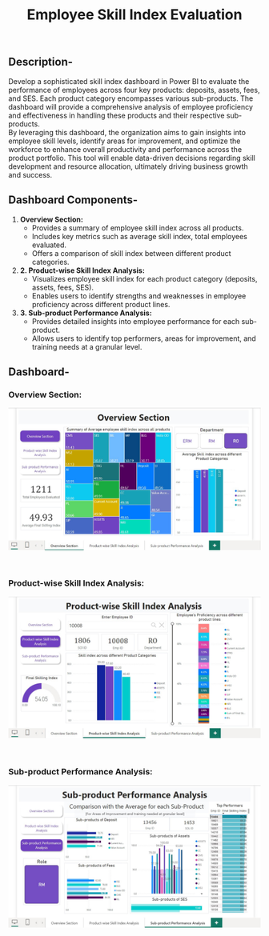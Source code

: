 </p>
<h1 align = 'center'>Employee Skill Index Evaluation</h1>
<br>
</p>

## Description-
Develop a sophisticated skill index dashboard in Power BI to evaluate the performance of employees across four key products: deposits, assets, fees, and SES. Each product category encompasses various sub-products. The dashboard will provide a comprehensive analysis of employee proficiency and effectiveness in handling these products and their respective sub-products.
<br>
By leveraging this dashboard, the organization aims to gain insights into employee skill levels, identify areas for improvement, and optimize the workforce to enhance overall productivity and performance across the product portfolio. This tool will enable data-driven decisions regarding skill development and resource allocation, ultimately driving business growth and success.

## Dashboard Components-
1. **Overview Section:**
   - Provides a summary of employee skill index across all products.
   - Includes key metrics such as average skill index, total employees evaluated.
   - Offers a comparison of skill index between different product categories.
2. **2.	Product-wise Skill Index Analysis:**
   - Visualizes employee skill index for each product category (deposits, assets, fees, SES).
   - Enables users to identify strengths and weaknesses in employee proficiency across different product lines.
3. **3.	Sub-product Performance Analysis:**
   - Provides detailed insights into employee performance for each sub-product.
   - Allows users to identify top performers, areas for improvement, and training needs at a granular level.


## Dashboard- 
<h3>Overview Section: </h3>

![App Screenshot](https://github.com/Harshit-Sinha-49/Employee-skill-index-evaluation/blob/main/Dashboard%20Images/Overview%20Section.jpg)

<br>
<h3>Product-wise Skill Index Analysis: </h3>

![App Screenshot](https://github.com/Harshit-Sinha-49/Employee-skill-index-evaluation/blob/main/Dashboard%20Images/Product-wise%20Skill%20INdex%20Analysis.jpg)

<br>
<h3>Sub-product Performance Analysis: </h3>

![App Screenshot](https://github.com/Harshit-Sinha-49/Employee-skill-index-evaluation/blob/main/Dashboard%20Images/Sub-product%20Performance%20Analysis.jpg)
